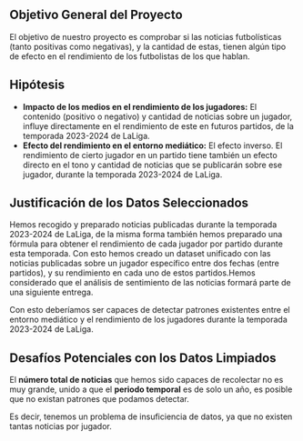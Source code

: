 ## Objetivo General del Proyecto
El objetivo de nuestro proyecto es comprobar si las noticias futbolísticas (tanto positivas como negativas), y la cantidad de estas, tienen algún tipo de efecto en el rendimiento de los futbolistas de los que hablan.

## Hipótesis
- **Impacto de los medios en el rendimiento de los jugadores:** El contenido (positivo o negativo) y cantidad de noticias sobre un jugador, influye directamente en el rendimiento de este en futuros partidos, de la temporada 2023-2024 de LaLiga.
- **Efecto del rendimiento en el entorno mediático:** El efecto inverso. El rendimiento de cierto jugador en un partido tiene también un efecto directo en el tono y cantidad de noticias que se publicarán sobre ese jugador, durante la temporada 2023-2024 de LaLiga.

## Justificación de los Datos Seleccionados
Hemos recogido y preparado noticias publicadas durante la temporada 2023-2024 de LaLiga, de la misma forma también hemos preparado una fórmula para obtener el rendimiento de cada jugador por partido durante esta temporada. Con esto hemos creado un dataset unificado con las noticias publicadas sobre un jugador específico entre dos fechas (entre partidos), y su rendimiento en cada uno de estos partidos.Hemos considerado que el análisis de sentimiento de las noticias formará parte de una siguiente entrega.

Con esto deberíamos ser capaces de detectar patrones existentes entre el entorno mediático y el rendimiento de los jugadores durante la temporada 2023-2024 de LaLiga.

## Desafíos Potenciales con los Datos Limpiados
El **número total de noticias** que hemos sido capaces de recolectar no es muy grande, unido a que el **periodo temporal** es de solo un año, es posible que no existan patrones que podamos detectar.

Es decir, tenemos un problema de insuficiencia de datos, ya que no existen tantas noticias por jugador.
